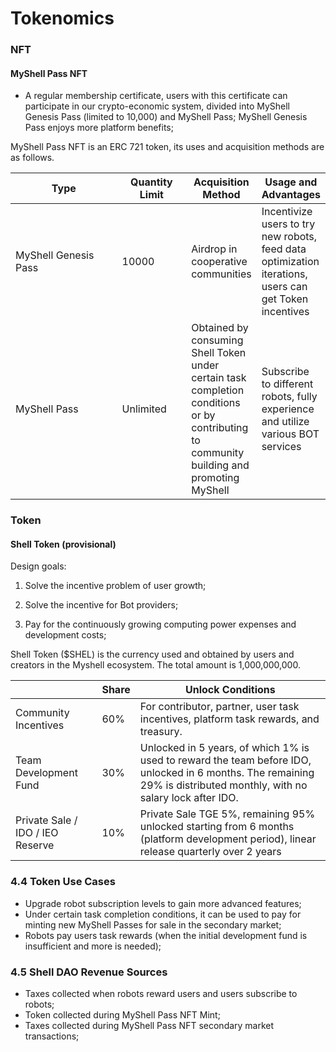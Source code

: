# Tokenomics

### NFT

#### MyShell Pass NFT

* A regular membership certificate, users with this certificate can participate in our crypto-economic system, divided into MyShell Genesis Pass (limited to 10,000) and MyShell Pass; MyShell Genesis Pass enjoys more platform benefits;

MyShell Pass NFT is an ERC 721 token, its uses and acquisition methods are as follows.

<table><thead><tr><th width="172">Type</th><th width="99">Quantity Limit</th><th>Acquisition Method</th><th>Usage and Advantages</th></tr></thead><tbody><tr><td>MyShell Genesis Pass</td><td>10000</td><td>Airdrop in cooperative communities</td><td>Incentivize users to try new robots, feed data optimization iterations, users can get Token incentives</td></tr><tr><td>MyShell Pass</td><td>Unlimited</td><td>Obtained by consuming Shell Token under certain task completion conditions or by contributing to community building and promoting MyShell</td><td>Subscribe to different robots, fully experience and utilize various BOT services</td></tr></tbody></table>

### Token

#### Shell Token (provisional)

Design goals:

1. Solve the incentive problem of user growth;

2. Solve the incentive for Bot providers;

3. Pay for the continuously growing computing power expenses and development costs;

Shell Token ($SHEL) is the currency used and obtained by users and creators in the Myshell ecosystem. The total amount is 1,000,000,000.

|                  | Share  | Unlock Conditions                                                |
| ---------------- | --- | --------------------------------------------------- |
| Community Incentives             | 60% | For contributor, partner, user task incentives, platform task rewards, and treasury.                    |
| Team Development Fund           | 30% | Unlocked in 5 years, of which 1% is used to reward the team before IDO, unlocked in 6 months. The remaining 29% is distributed monthly, with no salary lock after IDO. |
| Private Sale / IDO / IEO Reserve | 10% | Private Sale TGE 5%, remaining 95% unlocked starting from 6 months (platform development period), linear release quarterly over 2 years             |

### 4.4 Token Use Cases

* Upgrade robot subscription levels to gain more advanced features;
* Under certain task completion conditions, it can be used to pay for minting new MyShell Passes for sale in the secondary market;
* Robots pay users task rewards (when the initial development fund is insufficient and more is needed);

### 4.5 Shell DAO Revenue Sources

* Taxes collected when robots reward users and users subscribe to robots;
* Token collected during MyShell Pass NFT Mint;
* Taxes collected during MyShell Pass NFT secondary market transactions;